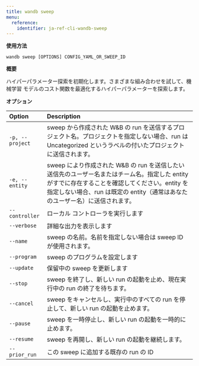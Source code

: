 ```yaml
---
title: wandb sweep
menu:
  reference:
    identifier: ja-ref-cli-wandb-sweep
---
```


**使用方法**

`wandb sweep [OPTIONS] CONFIG_YAML_OR_SWEEP_ID`

**概要**

ハイパーパラメーター探索を初期化します。さまざまな組み合わせを試して、機械学習 モデルのコスト関数を最適化するハイパーパラメーターを探索します。


**オプション**

| **Option** | **Description** |
| :--- | :--- |
| `-p, --project` | sweep から作成された W&B の run を送信するプロジェクト名。プロジェクトを指定しない場合、run は Uncategorized というラベルの付いたプロジェクトに送信されます。 |
| `-e, --entity` | sweep により作成された W&B の run を送信したい送信先のユーザー名またはチーム名。指定した entity がすでに存在することを確認してください。entity を指定しない場合、run は既定の entity（通常はあなたのユーザー名）に送信されます。 |
| `--controller` | ローカル コントローラを実行します |
| `--verbose` | 詳細な出力を表示します |
| `--name` | sweep の名前。名前を指定しない場合は sweep ID が使用されます。 |
| `--program` | sweep のプログラムを設定します |
| `--update` | 保留中の sweep を更新します |
| `--stop` | sweep を終了し、新しい run の起動を止め、現在実行中の run の終了を待ちます。 |
| `--cancel` | sweep をキャンセルし、実行中のすべての run を停止して、新しい run の起動を止めます。 |
| `--pause` | sweep を一時停止し、新しい run の起動を一時的に止めます。 |
| `--resume` | sweep を再開し、新しい run の起動を継続します。 |
| `--prior_run` | この sweep に追加する既存の run の ID |